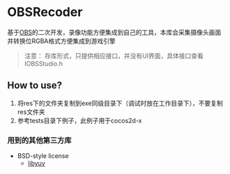 # OBSRecoder
 基于[OBS](https://github.com/obsproject/obs-studio)的二次开发，录像功能方便集成到自己的工具，本库会采集摄像头画面并转换位RGBA格式方便集成到游戏引擎

 > 注意：
 存库形式，只提供相应接口，并没有UI界面，具体接口查看IOBSStudio.h

How to use?
---
1. 将res下的文件夹复制到exe同级目录下（调试时放在工作目录下），不要复制res文件夹
2. 参考tests目录下例子，此例子用于cocos2d-x

### 用到的其他第三方库
- BSD-style license
  - [libyuv](https://code.google.com/p/libyuv/)